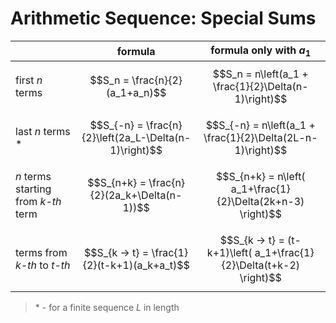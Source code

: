 # Arithmetic Sequence: Special Sums

| | formula | formula only with $a_1$ |
|--|--|--|
| first $n$ terms | $$S_n = \frac{n}{2}(a_1+a_n)$$ | $$S_n = n\left(a_1 + \frac{1}{2}\Delta(n-1)\right)$$ |
| last $n$ terms * | $$S_{-n} = \frac{n}{2}\left(2a_L-\Delta(n-1)\right)$$ | $$S_{-n} = n\left(a_1 + \frac{1}{2}\Delta(2L-n-1)\right)$$ |
| $n$ terms starting from _k-th_ term | $$S_{n+k} = \frac{n}{2}(2a_k+\Delta(n-1))$$ | $$S_{n+k} = n\left( a_1+\frac{1}{2}\Delta(2k+n-3) \right)$$ |
| terms from _k-th_ to _t-th_ | $$S_{k → t} = \frac{1}{2}(t-k+1)(a_k+a_t)$$ | $$S_{k → t} = (t-k+1)\left( a_1+\frac{1}{2}\Delta(t+k-2) \right)$$ |

> \* - for a finite sequence $L$ in length
